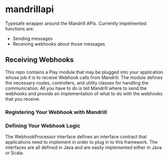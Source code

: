 mandrillapi
===========

Typesafe wrapper around the Mandrill APIs.  Currently impelmented functions are:

* Sending messages
* Receiving webhooks about those messages

## Receiving Webhooks

This repo contains a Play module that may be plugged into your application whose
job it is to receive Webhook calls from Mandrill.  The module defines the necessary
routes, controllers, and utility classes for handling the communication.  All you 
have to do is tell Mandrill where to send the webhooks and provide an implementation
of what to do with the webhooks that you receive.

### Registering Your Webhook with Mandrill

### Defining Your Webhook Logic

The WebhookProcessor interface defines an interface contract that applications need
to implement in order to plug in to this framework.  The interfaces are all defined
in Java and are easily implemented either in Java or Scala.  
